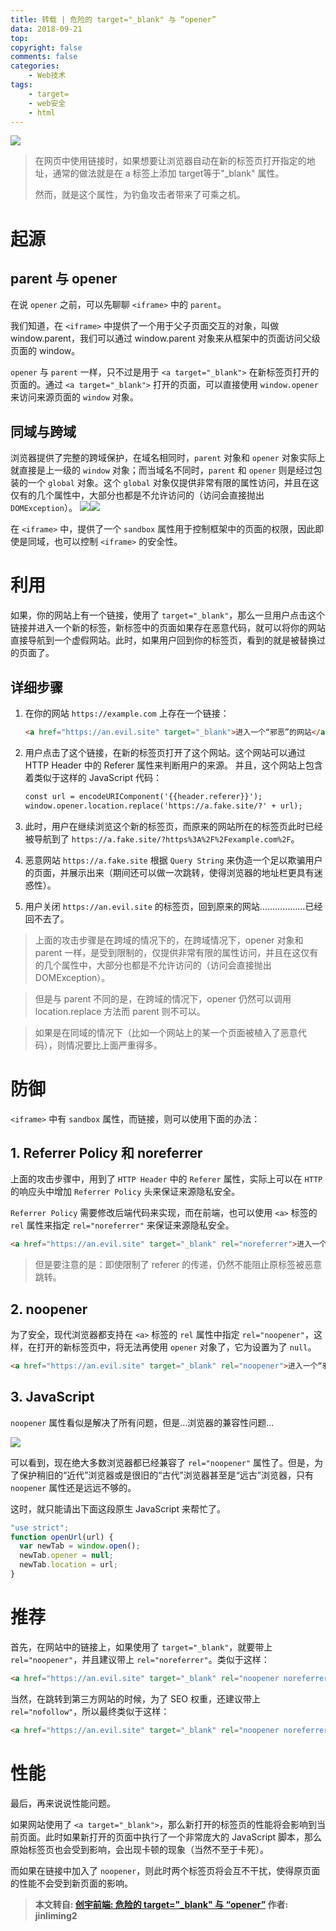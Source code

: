 ```yaml
---
title: 转载 | 危险的 target="_blank" 与 “opener” 
data: 2018-09-21
top: 
copyright: false
comments: false
categories:
    - Web技术
tags:
    - target=
    - web安全
    - html
---
```


![](https://knownsec-fed.com/static/header-b2d5797f97e9d99eadd2357194ee34da-d6978.jpeg)

> 在网页中使用链接时，如果想要让浏览器自动在新的标签页打开指定的地址，通常的做法就是在 a 标签上添加 target等于"_blank" 属性。
>
> 然而，就是这个属性，为钓鱼攻击者带来了可乘之机。

<!--more-->

# 起源

## parent 与 opener

在说 `opener` 之前，可以先聊聊 `<iframe>` 中的 `parent`。

我们知道，在 `<iframe>` 中提供了一个用于父子页面交互的对象，叫做 window.parent，我们可以通过 window.parent 对象来从框架中的页面访问父级页面的 window。

`opener` 与 `parent` 一样，只不过是用于 `<a target="_blank">` 在新标签页打开的页面的。通过 `<a target="_blank">` 打开的页面，可以直接使用 `window.opener` 来访问来源页面的 `window` 对象。

## 同域与跨域

浏览器提供了完整的跨域保护，在域名相同时，`parent` 对象和 `opener` 对象实际上就直接是上一级的 `window` 对象；而当域名不同时，`parent` 和 `opener` 则是经过包装的一个 `global` 对象。这个 `global` 对象仅提供非常有限的属性访问，并且在这仅有的几个属性中，大部分也都是不允许访问的（访问会直接抛出 `DOMException`）。
![](https://knownsec-fed.com/static/same-b0119f9d1839c8a2a30132fac8ccfed1-67abc.png)![](https://knownsec-fed.com/static/cross-c634dd4e086fcbb57b8fca08e8075337-67abc.png)

在 `<iframe>` 中，提供了一个 `sandbox` 属性用于控制框架中的页面的权限，因此即使是同域，也可以控制 `<iframe>` 的安全性。

# 利用

如果，你的网站上有一个链接，使用了 `target="_blank"`，那么一旦用户点击这个链接并进入一个新的标签，新标签中的页面如果存在恶意代码，就可以将你的网站直接导航到一个虚假网站。此时，如果用户回到你的标签页，看到的就是被替换过的页面了。

## 详细步骤

1. 在你的网站 `https://example.com` 上存在一个链接：

    ```html
    <a href="https://an.evil.site" target="_blank">进入一个“邪恶”的网站</a>
    ```
    
1. 用户点击了这个链接，在新的标签页打开了这个网站。这个网站可以通过 HTTP Header 中的 Referer 属性来判断用户的来源。
    并且，这个网站上包含着类似于这样的 JavaScript 代码：

    ```html
    const url = encodeURIComponent('{{header.referer}}');
    window.opener.location.replace('https://a.fake.site/?' + url);
    ```
    
1. 此时，用户在继续浏览这个新的标签页，而原来的网站所在的标签页此时已经被导航到了 `https://a.fake.site/?https%3A%2F%2Fexample.com%2F`。

2. 恶意网站 `https://a.fake.site` 根据 `Query String` 来伪造一个足以欺骗用户的页面，并展示出来（期间还可以做一次跳转，使得浏览器的地址栏更具有迷惑性）。

3. 用户关闭 `https://an.evil.site` 的标签页，回到原来的网站………………已经回不去了。

> 上面的攻击步骤是在跨域的情况下的，在跨域情况下，opener 对象和 parent 一样，是受到限制的，仅提供非常有限的属性访问，并且在这仅有的几个属性中，大部分也都是不允许访问的（访问会直接抛出 DOMException）。

> 但是与 parent 不同的是，在跨域的情况下，opener 仍然可以调用 location.replace 方法而 parent 则不可以。

> 如果是在同域的情况下（比如一个网站上的某一个页面被植入了恶意代码），则情况要比上面严重得多。

# 防御

`<iframe>` 中有 `sandbox` 属性，而链接，则可以使用下面的办法： 

## 1. Referrer Policy 和 noreferrer

上面的攻击步骤中，用到了 `HTTP Header` 中的 `Referer` 属性，实际上可以在 `HTTP` 的响应头中增加 `Referrer Policy` 头来保证来源隐私安全。

`Referrer Policy` 需要修改后端代码来实现，而在前端，也可以使用 `<a>` 标签的 `rel` 属性来指定 `rel="noreferrer"` 来保证来源隐私安全。

```html
<a href="https://an.evil.site" target="_blank" rel="noreferrer">进入一个“邪恶”的网站</a>
```
> 但是要注意的是：即使限制了 referer 的传递，仍然不能阻止原标签被恶意跳转。

## 2. noopener

为了安全，现代浏览器都支持在 `<a>` 标签的 `rel` 属性中指定 `rel="noopener"`，这样，在打开的新标签页中，将无法再使用 `opener` 对象了，它为设置为了 `null`。

```html
<a href="https://an.evil.site" target="_blank" rel="noopener">进入一个“邪恶”的网站</a>
```

## 3. JavaScript

`noopener` 属性看似是解决了所有问题，但是…浏览器的兼容性问题…

![](https://knownsec-fed.com/static/caniuse-93575c220af3d268563890501021a14f-abe1c.png)

可以看到，现在绝大多数浏览器都已经兼容了 `rel="noopener"` 属性了。但是，为了保护稍旧的“近代”浏览器或是很旧的“古代”浏览器甚至是“远古”浏览器，只有 `noopener` 属性还是远远不够的。

这时，就只能请出下面这段原生 JavaScript 来帮忙了。


```js
"use strict";
function openUrl(url) {
  var newTab = window.open();
  newTab.opener = null;
  newTab.location = url;
}
```

# 推荐

首先，在网站中的链接上，如果使用了 `target="_blank"`，就要带上 `rel="noopener"`，并且建议带上 `rel="noreferrer"`。类似于这样：


```html
<a href="https://an.evil.site" target="_blank" rel="noopener noreferrer">进入一个“邪恶”的网站</a>
```

当然，在跳转到第三方网站的时候，为了 SEO 权重，还建议带上 `rel="nofollow"`，所以最终类似于这样：

```html
<a href="https://an.evil.site" target="_blank" rel="noopener noreferrer nofollow">进入一个“邪恶”的网站</a>
```

# 性能

最后，再来说说性能问题。

如果网站使用了 `<a target="_blank">`，那么新打开的标签页的性能将会影响到当前页面。此时如果新打开的页面中执行了一个非常庞大的 JavaScript 脚本，那么原始标签页也会受到影响，会出现卡顿的现象（当然不至于卡死）。

而如果在链接中加入了 `noopener`，则此时两个标签页将会互不干扰，使得原页面的性能不会受到新页面的影响。

> **本文转自: [创宇前端: 危险的 target="_blank" 与 “opener”](https://knownsec-fed.com/2018-03-01-wei-xian-de-targetblank-yu-opener/) 作者: jinliming2**